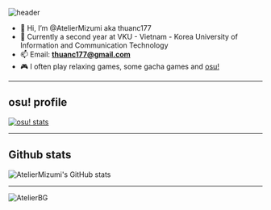 ![header](https://capsule-render.vercel.app/api?type=waving&height=240&color=gradient&text=Welcome%20👋&textBg=false)

- 👋 Hi, I’m @AtelierMizumi aka thuanc177
- 👀 Currently a second year at VKU - Vietnam - Korea University of Information and Communication Technology
- 📫 Email: <a href="thuanc177@gmail.com">**thuanc177@gmail.com**</a><br>
- 🎮 I often play relaxing games, some gacha games and [osu!](https://osu.ppy.sh/u/thuanc177)

***
## osu! profile
[![osu! stats](https://osu-sig.vercel.app/card?user=thuanc177&mode=std&lang=en&animation=true&hue=200)](https://osu.ppy.sh/u/thuanc177)
***

## Github stats
![AtelierMizumi's GitHub stats](https://github-readme-stats.vercel.app/api?username=AtelierMizumi&show_icons=true&theme=tokyonight)
****

![AtelierBG](https://i.imgur.com/U7g4vop.jpeg)

